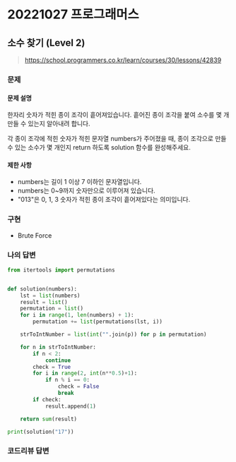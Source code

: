 # 20221027 프로그래머스

## 소수 찾기 (Level 2)
> https://school.programmers.co.kr/learn/courses/30/lessons/42839

### 문제
#### 문제 설명
한자리 숫자가 적힌 종이 조각이 흩어져있습니다. 흩어진 종이 조각을 붙여 소수를 몇 개 만들 수 있는지 알아내려 합니다.

각 종이 조각에 적힌 숫자가 적힌 문자열 numbers가 주어졌을 때, 종이 조각으로 만들 수 있는 소수가 몇 개인지 return 하도록 solution 함수를 완성해주세요.

#### 제한 사항
- numbers는 길이 1 이상 7 이하인 문자열입니다.
- numbers는 0~9까지 숫자만으로 이루어져 있습니다.
- "013"은 0, 1, 3 숫자가 적힌 종이 조각이 흩어져있다는 의미입니다.

### 구현
- Brute Force

### 나의 답변
```python
from itertools import permutations


def solution(numbers):
    lst = list(numbers)
    result = list()
    permutation = list()
    for i in range(1, len(numbers) + 1):
        permutation += list(permutations(lst, i))

    strToIntNumber = list(int("".join(p)) for p in permutation)

    for n in strToIntNumber:
        if n < 2:
            continue
        check = True
        for i in range(2, int(n**0.5)+1):
            if n % i == 0:
                check = False
                break
        if check:
            result.append(1)

    return sum(result)

print(solution("17"))
```

### 코드리뷰 답변
```python
```